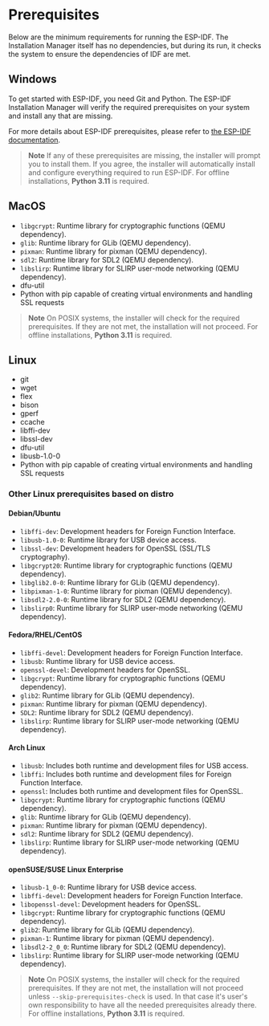 # Prerequisites

Below are the minimum requirements for running the ESP-IDF. The Installation Manager itself has no dependencies, but during its run, it checks the system to ensure the dependencies of IDF are met.

## Windows

To get started with ESP-IDF, you need Git and Python. The ESP-IDF Installation Manager will verify the required prerequisites on your system and install any that are missing.

For more details about ESP-IDF prerequisites, please refer to [the ESP-IDF documentation](https://docs.espressif.com/projects/esp-idf/en/v4.2.2/esp32/get-started/windows-setup.html).

> **Note**
> If any of these prerequisites are missing, the installer will prompt you to install them. If you agree, the installer will automatically install and configure everything required to run ESP-IDF.
> For offline installations, **Python 3.11** is required.

## MacOS

- `libgcrypt`: Runtime library for cryptographic functions (QEMU dependency).
- `glib`: Runtime library for GLib (QEMU dependency).
- `pixman`: Runtime library for pixman (QEMU dependency).
- `sdl2`: Runtime library for SDL2 (QEMU dependency).
- `libslirp`: Runtime library for SLIRP user-mode networking (QEMU dependency).
- dfu-util
- Python with pip capable of creating virtual environments and handling SSL requests

> **Note**
> On POSIX systems, the installer will check for the required prerequisites. If they are not met, the installation will not proceed.
> For offline installations, **Python 3.11** is required.

## Linux

- git
- wget
- flex
- bison
- gperf
- ccache
- libffi-dev
- libssl-dev
- dfu-util
- libusb-1.0-0
- Python with pip capable of creating virtual environments and handling SSL requests

### Other Linux prerequisites based on distro

#### Debian/Ubuntu

- `libffi-dev`: Development headers for Foreign Function Interface.
- `libusb-1.0-0`: Runtime library for USB device access.
- `libssl-dev`: Development headers for OpenSSL (SSL/TLS cryptography).
- `libgcrypt20`: Runtime library for cryptographic functions (QEMU dependency).
- `libglib2.0-0`: Runtime library for GLib (QEMU dependency).
- `libpixman-1-0`: Runtime library for pixman (QEMU dependency).
- `libsdl2-2.0-0`: Runtime library for SDL2 (QEMU dependency).
- `libslirp0`: Runtime library for SLIRP user-mode networking (QEMU dependency).

#### Fedora/RHEL/CentOS

- `libffi-devel`: Development headers for Foreign Function Interface.
- `libusb`: Runtime library for USB device access.
- `openssl-devel`: Development headers for OpenSSL.
- `libgcrypt`: Runtime library for cryptographic functions (QEMU dependency).
- `glib2`: Runtime library for GLib (QEMU dependency).
- `pixman`: Runtime library for pixman (QEMU dependency).
- `SDL2`: Runtime library for SDL2 (QEMU dependency).
- `libslirp`: Runtime library for SLIRP user-mode networking (QEMU dependency).

#### Arch Linux

- `libusb`: Includes both runtime and development files for USB access.
- `libffi`: Includes both runtime and development files for Foreign Function Interface.
- `openssl`: Includes both runtime and development files for OpenSSL.
- `libgcrypt`: Runtime library for cryptographic functions (QEMU dependency).
- `glib`: Runtime library for GLib (QEMU dependency).
- `pixman`: Runtime library for pixman (QEMU dependency).
- `sdl2`: Runtime library for SDL2 (QEMU dependency).
- `libslirp`: Runtime library for SLIRP user-mode networking (QEMU dependency).

#### openSUSE/SUSE Linux Enterprise

- `libusb-1_0-0`: Runtime library for USB device access.
- `libffi-devel`: Development headers for Foreign Function Interface.
- `libopenssl-devel`: Development headers for OpenSSL.
- `libgcrypt`: Runtime library for cryptographic functions (QEMU dependency).
- `glib2`: Runtime library for GLib (QEMU dependency).
- `pixman-1`: Runtime library for pixman (QEMU dependency).
- `libsdl2-2_0_0`: Runtime library for SDL2 (QEMU dependency).
- `libslirp`: Runtime library for SLIRP user-mode networking (QEMU dependency).

> **Note**
> On POSIX systems, the installer will check for the required prerequisites. If they are not met, the installation will not proceed unless `--skip-prerequisites-check` is used. In that case it's user's own responsibility to have all the needed prerequisites already there. For offline installations, **Python 3.11** is required.
